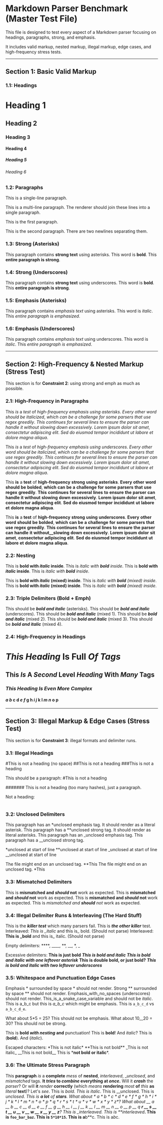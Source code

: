# Markdown Parser Benchmark (Master Test File)

This file is designed to test every aspect of a Markdown parser focusing on headings, paragraphs, strong, and emphasis.

It includes valid markup, nested markup, illegal markup, edge cases, and high-frequency stress tests.

---

## Section 1: Basic Valid Markup

### 1.1: Headings

# Heading 1
## Heading 2
### Heading 3
#### Heading 4
##### Heading 5
###### Heading 6

### 1.2: Paragraphs

This is a single-line paragraph.

This is a
multi-line paragraph. The renderer should join these lines
into a single paragraph.

This is the first paragraph.

This is the second paragraph. There are two newlines separating them.

### 1.3: Strong (Asterisks)

This paragraph contains **strong text** using asterisks.
This word is **bold**.
This **entire paragraph is strong**.

### 1.4: Strong (Underscores)

This paragraph contains __strong text__ using underscores.
This word is __bold__.
This __entire paragraph is strong__.

### 1.5: Emphasis (Asterisks)

This paragraph contains *emphasis text* using asterisks.
This word is *italic*.
This *entire paragraph is emphasized*.

### 1.6: Emphasis (Underscores)

This paragraph contains _emphasis text_ using underscores.
This word is _italic_.
This _entire paragraph is emphasized_.

---

## Section 2: High-Frequency & Nested Markup (Stress Test)

This section is for **Constraint 2**: using strong and emph as much as possible.

### 2.1: High-Frequency in Paragraphs

This *is* a *test* of *high-frequency* *emphasis* *using* *asterisks*. *Every* *other* *word* *should* *be* *italicized*, *which* *can* *be* *a* *challenge* *for* *some* *parsers* *that* *use* *regex* *greedily*. *This* *continues* *for* *several* *lines* *to* *ensure* *the* *parser* *can* *handle* *it* *without* *slowing* *down* *excessively*. *Lorem* *ipsum* *dolor* *sit* *amet*, *consectetur* *adipiscing* *elit*. *Sed* *do* *eiusmod* *tempor* *incididunt* *ut* *labore* *et* *dolore* *magna* *aliqua*.

This _is_ a _test_ of _high-frequency_ _emphasis_ _using_ _underscores_. _Every_ _other_ _word_ _should_ _be_ _italicized_, _which_ _can_ _be_ _a_ _challenge_ _for_ _some_ _parsers_ _that_ _use_ _regex_ _greedily_. _This_ _continues_ _for_ _several_ _lines_ _to_ _ensure_ _the_ _parser_ _can_ _handle_ _it_ _without_ _slowing_ _down_ _excessively_. _Lorem_ _ipsum_ _dolor_ _sit_ _amet_, _consectetur_ _adipiscing_ _elit_. _Sed_ _do_ _eiusmod_ _tempor_ _incididunt_ _ut_ _labore_ _et_ _dolore_ _magna_ _aliqua_.

This **is** a **test** of **high-frequency** **strong** **using** **asterisks**. **Every** **other** **word** **should** **be** **bolded**, **which** **can** **be** **a** **challenge** **for** **some** **parsers** **that** **use** **regex** **greedily**. **This** **continues** **for** **several** **lines** **to** **ensure** **the** **parser** **can** **handle** **it** **without** **slowing** **down** **excessively**. **Lorem** **ipsum** **dolor** **sit** **amet**, **consectetur** **adipiscing** **elit**. **Sed** **do** **eiusmod** **tempor** **incididunt** **ut** **labore** **et** **dolore** **magna** **aliqua**.

This __is__ a __test__ of __high-frequency__ __strong__ __using__ __underscores__. __Every__ __other__ __word__ __should__ __be__ __bolded__, __which__ __can__ __be__ __a__ __challenge__ __for__ __some__ __parsers__ __that__ __use__ __regex__ __greedily__. __This__ __continues__ __for__ __several__ __lines__ __to__ __ensure__ __the__ __parser__ __can__ __handle__ __it__ __without__slowing__ __down__ __excessively__. __Lorem__ __ipsum__ __dolor__ __sit__ __amet__, __consectetur__ __adipiscing__ __elit__. __Sed__ __do__ __eiusmod__ __tempor__ __incididunt__ __ut__ __labore__ __et__ __dolore__ __magna__ __aliqua__.

### 2.2: Nesting

This is **bold with *italic* inside**.
This is *italic with **bold** inside*.
This is __bold with _italic_ inside__.
This is _italic with __bold__ inside_.

This is **bold with _italic_ (mixed) inside**.
This is *italic with __bold__ (mixed) inside*.
This is __bold with *italic* (mixed) inside__.
This is _italic with **bold** (mixed) inside_.

### 2.3: Triple Delimiters (Bold + Emph)

This should be ***bold and italic*** (asterisks).
This should be ___bold and italic___ (underscores).
This should be **_bold and italic_** (mixed 1).
This should be *__bold and italic__* (mixed 2).
This should be __*bold and italic*__ (mixed 3).
This should be _**bold and italic**_ (mixed 4).

### 2.4: High-Frequency in Headings

# *This* _Heading_ **Is** __Full__ *Of* _Tags_
## **This** *Is* __A__ _Second_ **Level** *Heading* __With__ _Many_ **Tags**
### ***This*** ___Heading___ **_Is_** *__Even__* __*More*__ _**Complex**_
#### *a* _b_ **c** __d__ *e* _f_ **g** __h__ *i* _j_ **k** __l__ *m* _n_ **o** __p__

---

## Section 3: Illegal Markup & Edge Cases (Stress Test)

This section is for **Constraint 3**: illegal formats and delimiter runs.

### 3.1: Illegal Headings

#This is not a heading (no space)
##This is not a heading
###This is not a heading

This should be a paragraph:
#This is not a heading

####### This is not a heading (too many hashes), just a paragraph.

Not a heading:
#

### 3.2: Unclosed Delimiters

This paragraph has an *unclosed emphasis tag. It should render as a literal asterisk.
This paragraph has a **unclosed strong tag. It should render as literal asterisks.
This paragraph has an _unclosed emphasis tag.
This paragraph has a __unclosed strong tag.

*unclosed at start of line
**unclosed at start of line
_unclosed at start of line
__unclosed at start of line

The file might end on an unclosed tag. **This
The file might end on an unclosed tag. *This

### 3.3: Mismatched Delimiters

This is **mismatched and *should* not** work as expected.
This is __mismatched and _should_ not__ work as expected.
This is **mismatched and _should_ not** work as expected.
This is *mismatched and __should__ not* work as expected.

### 3.4: Illegal Delimiter Runs & Interleaving (The Hard Stuff)

This is the *__killer test__* which many parsers fail.
This is __*the other killer*__ test.
Interleaved: *This is _italic* and this is_ bold. (Should not parse)
Interleaved: **This is _bold** and this is_ italic. (Should not parse)

Empty delimiters: ****, ____, **, __, *, _

Excessive delimiters:
****This is just bold****
***This is bold and italic***
*****This is bold and italic with one leftover asterisk*****
******This is double bold, or just bold?******
_______This is bold and italic with two leftover underscores_______

### 3.5: Whitespace and Punctuation Edge Cases

Emphasis * surrounded by space * should not render.
Strong ** surrounded by space ** should not render.
Emphasis_with_no_spaces (underscores) should not render.
This_is_a_snake_case_variable and should not be _italic_.
This is a_b_c but this is _a_b_c_ which might be emphasis.
This is `a_b_c_d` vs `a_b_c_d_e`.

What about 5*5 = 25? This should not be emphasis.
What about 10__20 = 30? This should not be strong.

This is **bold *with nesting* and** punctuation!
This is **bold**! And *italic*?
This is (**bold**). And (*italic*).

Escaped characters:
\*This is not italic\*
\*\*This is not bold\*\*
\_This is not italic\_
\_\_This is not bold\_\_
This is \***not bold or italic**\*.

### 3.6: The Ultimate Stress Paragraph

This **paragraph** *is* a __complete__ _mess_ of **nested**, *interleaved*, __unclosed_, and *mismatched* tags. **It *tries* to _combine_ __everything__ at *once*.** Will it __*crash*__ the _parser_? Or will **it** *render* __correctly__ (which _means_ **rendering** *most* __of__ _this_ **as** *literal* __text__)? Let's *see*. This is **bold*. This is *italic**. This is __unclosed. This is _unclosed. This is ****a lot**** of ___stars___. What about * a * b * c * d * e * f * g * h * i * j * k * l * m * n * o * p * q * r * s * t * u * v * w * x * y * z*? What about __ a __ b __ c __ d __ e __ f __ g __ h __ i __ j __ k __ l __ m __ n __ o __ p __ q __r __ s __ t __ u __ v __ w __ x __ y __ z__? This is *__interleaved_*. This is **_interleaved__**. This is `foo_bar_baz`. This is `5*10*15`. This is a**b**c. This is a*b*c.
